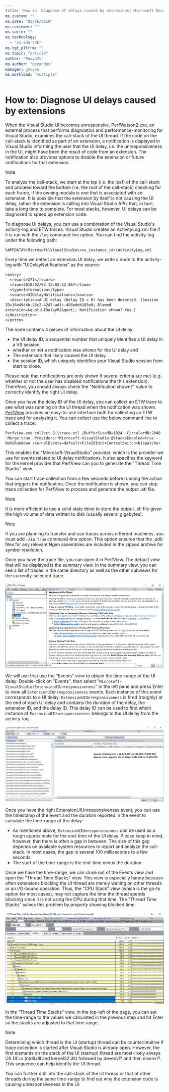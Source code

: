 ```yaml
---
title: "How to: Diagnose UI delays caused by extensions| Microsoft Docs"
ms.custom: ""
ms.date: "01/26/2018"
ms.reviewer: ""
ms.suite: ""
ms.technology: 
  - "vs-ide-sdk"
ms.tgt_pltfrm: ""
ms.topic: "article"
author: "PooyaZv"
ms.author: "pozandev"
manager: ghogen
ms.workload: "multiple"
---
```

# How to: Diagnose UI delays caused by extensions

When the Visual Studio UI becomes unresponsive, PerfWatson2.exe, an external process that performs diagnostics and performance-monitoring for Visual Studio, examines the call-stack of the UI thread. If the code on the call-stack is identified as part of an extension, a notification is displayed in Visual Studio informing the user that the UI delay, i.e. the unresponsiveness in the UI, might have been the result of code from an extension. The notification also provides options to disable the extension or future notifications for that extension.

> [!NOTE]
> To analyze the call-stack, we start at the top (i.e. the leaf) of the call-stack and proceed toward the bottom (i.e. the root of the call-stack) checking for each frame, if the owning module is one that is associated with an extension. It is possible that the extension by itself is not causing the UI delay, rather the extension is calling into Visual Studio APIs that, in turn, take a long time to complete. For most stacks, however, UI delays can be diagnosed to speed up extension code.

To diagnose UI delays, you can use a combination of the Visual Studio's activity-log and ETW traces. Visual Studio creates an ActivityLog.xml file if it is run with the `/log` command line option. You can find the activity-log under the following path:

```
%APPDATA%\Microsoft\VisualStudio\<vs_instance_id>\ActivityLog.xml
```

 Every time we detect an extension UI delay, we write a node to the activity-log with "UIDelayNotifications" as the source:

```
<entry>
  <record>271</record>
  <time>2018/02/03 12:02:52.867</time>
  <type>Information</type>
  <source>UIDelayNotifications</source>
  <description>A UI delay (Delay ID = 0) has been detected. (Session ID=16e49d4b-26c2-4247-ad1c-488edeb185e0; Blamed extension=&quot;UIDelayR2&quot;; Notification shown? Yes.)</description>
</entry>

```

The node contains 4 pieces of information about the UI delay:
* the UI delay ID, a sequential number that uniquely identifies a UI delay in a VS session,
* whether or not a notification was shown for the UI delay and
* The extension that likely caused the UI delay.
* the session ID, which uniquely identifies your Visual Studio session from start to close.

Please note that notifications are only shown if several criteria are met (e.g. whether or not the user has disabled notifications the this extension). Therefore, you should always check the "Notification shown?" value to correctly identify the right UI delay.

Once you have the delay ID of the UI delay, you can collect an ETW trace to see what was running on the UI thread when the notification was shown. [PerfView](https://github.com/Microsoft/perfview/) provides an easy-to-use interface both for collecting an ETW trace and for analyzing it. You can collect use the below command line to collect a trace:

```
Perfview.exe collect S:\trace.etl /BufferSizeMB=1024 -CircularMB:2048 -Merge:true -Providers:*Microsoft-VisualStudio:@StacksEnabled=true -NoV2Rundown /kernelEvents=default+FileIOInit+ContextSwitch+Dispatcher
```
This enables the "Microsoft-VisualStudio" provider, which is the provider we use for events related to UI delay notifications. It also specifies the keyword for the kernel provider that PerfView can you to generate the "Thread Time Stacks" view.

You can start trace collection from a few seconds before running the action that triggers the notification. Once the notification is shown, you can stop trace collection for PerfView to process and generate the output .etl file.

> [!NOTE]
> It is more efficient to use a solid state drive to store the output .etl file given the high volume of data written to disk (usually several gigabytes).

> [!NOTE]
> If you are planning to transfer and use traces across different machines, you must add `-Zip:true` command-line option. This option ensures that the .pdb files for any relevant Ngen assemblies are included in the zipped archive for symbol resolution.

Once you have the trace file, you can open it in PerfView. The default view that will be displayed is the summary view. In the summary view, you can see a list of traces in the same directory as well as the other subviews for the currently-selected trace.

![PerfView trace summary view](media/perfview-summary-view-events-selected.png)

We will use first use the "Events" view to obtain the time-range of the UI delay. Double-click on "Events", then select "`Microsoft-VisualStudio/ExtensionUIUnresponsiveness`" in the left pane and press Enter to view all `ExtensionUIUnresponsiveness` events. Each instance of this event corresponds to a UI delay. `ExtensionUIUnresponsiveness` is fired (roughly) at the end of each UI delay and contains the duration of the delay, the extension ID, and the delay ID. This delay ID can be used to find which instance of `ExtensionUIUnresponsiveness` belongs to the UI delay from the activity-log.

![Calculating the UI delay time-range](media/ui-delay-time-range.png)

Once you have the right ExtensionUIUnresponsiveness event, you can use the timestamp of the event and the duration reported in the event to calculate the time-range of the delay:
* As mentioned above, `ExtensionUIUnresponsiveness` can be used as a rough approximate for the end-time of the UI delay. Please keep in mind, however, that there is often a gap in between. The size of this gap depends on available system resources to report and analyze the call-stack. In most cases, the gap is several 100 milliseconds to a few seconds.
* The start of the time-range is the end-time minus the duration.

Once we have the time-range, we can close out of the Events view and open the "Thread Time Stacks" view. This view is especially handy because often extensions blocking the UI thread are merely waiting on other threads or an I/O-bound operation. Thus, the "CPU Stack" view (which is the go-to option for most cases), may not capture the time the thread spends blocking since it is not using the CPU during that time. The "Thread Time Stacks" solves this problem by properly showing blocked time.

![Thread Time Stacks view for UI delay analysis](media/ui-delay-thread-time-stacks.png)

In the "Thread Time Stacks" view, in the top-left of the page, you can set the time-range to the values we calculated in the previous step and hit Enter so the stacks are adjusted to that time range.

> [!NOTE]
> Determining which thread is the UI (startup) thread can be counterintuitive if trace collection is started after Visual Studio is already open. However, the first elements on the stack of the UI (startup) thread are most-likely always OS DLLs (ntdll.dll and kernel32.dll) followed by devenv!? and then msenv!?. This sequence can help identify the UI thread.

You can further drill into the call-stack of the UI thread or that of other threads during the same time-range to find out why the extension code is causing unresponsiveness in the UI.


